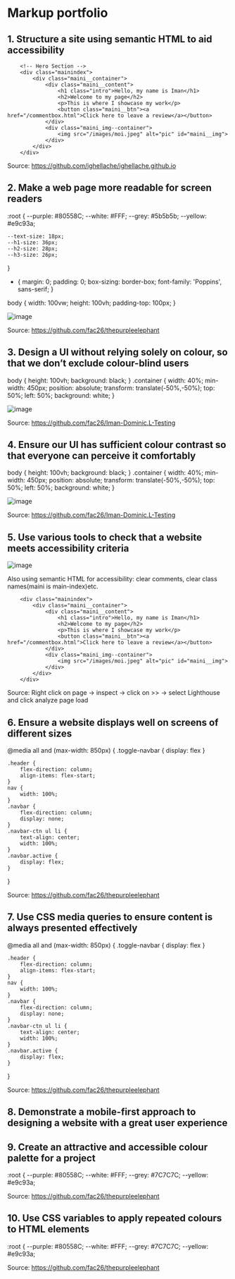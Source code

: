 # Markup portfolio

## 1. Structure a site using semantic HTML to aid accessibility

        <!-- Hero Section -->
        <div class="mainindex">
            <div class="maini__container">
                <div class="maini__content">
                    <h1 class="intro">Hello, my name is Iman</h1>
                    <h2>Welcome to my page</h2>
                    <p>This is where I showcase my work</p>
                    <button class="maini__btn"><a href="/commentbox.html">Click here to leave a review</a></button>
                </div>
                <div class="maini_img--container">
                    <img src="/images/moi.jpeg" alt="pic" id="maini__img">
                </div>
            </div>
        </div>

Source: https://github.com/ighellache/ighellache.github.io
## 2. Make a web page more readable for screen readers
:root {
    --purple: #80558C;
    --white: #FFF;
    --grey: #5b5b5b;
    --yellow: #e9c93a;

    --text-size: 18px;
    --h1-size: 36px;
    --h2-size: 28px;
    --h3-size: 26px;
}

* {
    margin: 0;
    padding: 0;
    box-sizing: border-box;
    font-family: 'Poppins', sans-serif;
}

body {
    width: 100vw;
    height: 100vh;
    padding-top: 100px;
}

![image](https://user-images.githubusercontent.com/78818760/203399358-75ee4aa7-8c41-411a-8913-119368ae84b1.png)

Source: https://github.com/fac26/thepurpleelephant
## 3. Design a UI without relying solely on colour, so that we don’t exclude colour-blind users
body {
    height: 100vh;
    background: black;
}
.container {
    width: 40%;
    min-width: 450px;
    position: absolute;
    transform: translate(-50%,-50%);
    top: 50%;
    left: 50%;
    background: white;
}

![image](https://user-images.githubusercontent.com/78818760/203399105-8c25570c-657b-4397-af25-8197a738bc18.png)

Source: https://github.com/fac26/Iman-Dominic.L-Testing
## 4. Ensure our UI has sufficient colour contrast so that everyone can perceive it comfortably
body {
    height: 100vh;
    background: black;
}
.container {
    width: 40%;
    min-width: 450px;
    position: absolute;
    transform: translate(-50%,-50%);
    top: 50%;
    left: 50%;
    background: white;
}

![image](https://user-images.githubusercontent.com/78818760/203399105-8c25570c-657b-4397-af25-8197a738bc18.png)

Source: https://github.com/fac26/Iman-Dominic.L-Testing

## 5. Use various tools to check that a website meets accessibility criteria

![image](https://user-images.githubusercontent.com/78818760/203401405-a4b49312-194d-4a9b-a8c2-ecf32ab18933.png)

Also using semantic HTML for accessibility: clear comments, clear class names(maini is main-index)etc.
   <!-- Hero Section -->
        <div class="mainindex">
            <div class="maini__container">
                <div class="maini__content">
                    <h1 class="intro">Hello, my name is Iman</h1>
                    <h2>Welcome to my page</h2>
                    <p>This is where I showcase my work</p>
                    <button class="maini__btn"><a href="/commentbox.html">Click here to leave a review</a></button>
                </div>
                <div class="maini_img--container">
                    <img src="/images/moi.jpeg" alt="pic" id="maini__img">
                </div>
            </div>
        </div>
Source: Right click on page -> inspect -> click on >> -> select Lighthouse and click analyze page load

## 6. Ensure a website displays well on screens of different sizes
<meta name="viewport" content="width=device-width, initial-scale=1.0">

@media all and (max-width: 850px) {
    .toggle-navbar {
        display: flex
    }

    .header {
        flex-direction: column;
        align-items: flex-start;
    }
    nav {
        width: 100%;
    }    
    .navbar {
        flex-direction: column;
        display: none;
    }
    .navbar-ctn ul li {
        text-align: center;
        width: 100%;
    }
    .navbar.active {
        display: flex;
    }
}

Source: https://github.com/fac26/thepurpleelephant

## 7. Use CSS media queries to ensure content is always presented effectively

@media all and (max-width: 850px) {
    .toggle-navbar {
        display: flex
    }

    .header {
        flex-direction: column;
        align-items: flex-start;
    }
    nav {
        width: 100%;
    }    
    .navbar {
        flex-direction: column;
        display: none;
    }
    .navbar-ctn ul li {
        text-align: center;
        width: 100%;
    }
    .navbar.active {
        display: flex;
    }
}

Source: https://github.com/fac26/thepurpleelephant

## 8. Demonstrate a mobile-first approach to designing a website with a great user experience


## 9. Create an attractive and accessible colour palette for a project

:root {
    --purple: #80558C;
    --white: #FFF;
    --grey: #7C7C7C;
    --yellow: #e9c93a;
    
Source: https://github.com/fac26/thepurpleelephant
## 10. Use CSS variables to apply repeated colours to HTML elements
:root {
    --purple: #80558C;
    --white: #FFF;
    --grey: #7C7C7C;
    --yellow: #e9c93a;
    
Source: https://github.com/fac26/thepurpleelephant
